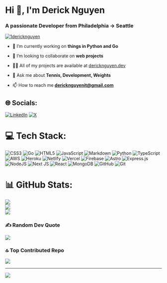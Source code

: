 <h1 align="left">Hi 👋, I'm Derick Nguyen</h1>
<h3 align="left">A passionate Developer from Philadelphia -> Seattle</h3>
<p align="left"> <a href="https://twitter.com/1dericknguyen" target="blank"><img src="https://img.shields.io/twitter/follow/1dericknguyen?logo=twitter&style=for-the-badge" alt="1dericknguyen" /></a> </p>

- 🔭 I’m currently working on **things in Python and Go**

- 👯 I’m looking to collaborate on **web projects**

- 👨‍💻 All of my projects are available at [dericknguyen.dev](dericknguyen.dev)

- 💬 Ask me about **Tennis, Development, Weights**

- 📫 How to reach me **dericknguyenit@gmail.com**


## 🌐 Socials:
[![LinkedIn](https://img.shields.io/badge/LinkedIn-%230077B5.svg?logo=linkedin&logoColor=white)](https://linkedin.com/in/1derick-nguyen/) [![X](https://img.shields.io/badge/X-black.svg?logo=X&logoColor=white)](https://x.com/1dericknguyen) 

# 💻 Tech Stack:
![CSS3](https://img.shields.io/badge/css3-%231572B6.svg?style=for-the-badge&logo=css3&logoColor=white) ![Go](https://img.shields.io/badge/go-%2300ADD8.svg?style=for-the-badge&logo=go&logoColor=white) ![HTML5](https://img.shields.io/badge/html5-%23E34F26.svg?style=for-the-badge&logo=html5&logoColor=white) ![JavaScript](https://img.shields.io/badge/javascript-%23323330.svg?style=for-the-badge&logo=javascript&logoColor=%23F7DF1E) ![Markdown](https://img.shields.io/badge/markdown-%23000000.svg?style=for-the-badge&logo=markdown&logoColor=white) ![Python](https://img.shields.io/badge/python-3670A0?style=for-the-badge&logo=python&logoColor=ffdd54) ![TypeScript](https://img.shields.io/badge/typescript-%23007ACC.svg?style=for-the-badge&logo=typescript&logoColor=white) ![AWS](https://img.shields.io/badge/AWS-%23FF9900.svg?style=for-the-badge&logo=amazon-aws&logoColor=white) ![Heroku](https://img.shields.io/badge/heroku-%23430098.svg?style=for-the-badge&logo=heroku&logoColor=white) ![Netlify](https://img.shields.io/badge/netlify-%23000000.svg?style=for-the-badge&logo=netlify&logoColor=#00C7B7) ![Vercel](https://img.shields.io/badge/vercel-%23000000.svg?style=for-the-badge&logo=vercel&logoColor=white) ![Firebase](https://img.shields.io/badge/firebase-%23039BE5.svg?style=for-the-badge&logo=firebase) ![Astro](https://img.shields.io/badge/astro-%232C2052.svg?style=for-the-badge&logo=astro&logoColor=white) ![Express.js](https://img.shields.io/badge/express.js-%23404d59.svg?style=for-the-badge&logo=express&logoColor=%2361DAFB) ![NodeJS](https://img.shields.io/badge/node.js-6DA55F?style=for-the-badge&logo=node.js&logoColor=white) ![Next JS](https://img.shields.io/badge/Next-black?style=for-the-badge&logo=next.js&logoColor=white) ![React](https://img.shields.io/badge/react-%2320232a.svg?style=for-the-badge&logo=react&logoColor=%2361DAFB) ![MongoDB](https://img.shields.io/badge/MongoDB-%234ea94b.svg?style=for-the-badge&logo=mongodb&logoColor=white) ![GitHub](https://img.shields.io/badge/github-%23121011.svg?style=for-the-badge&logo=github&logoColor=white) ![Git](https://img.shields.io/badge/git-%23F05033.svg?style=for-the-badge&logo=git&logoColor=white)
# 📊 GitHub Stats:
![](https://github-readme-stats.vercel.app/api?username=derickcnguyen&theme=shadow_green&hide_border=false&include_all_commits=true&count_private=true)<br/>
![](https://github-readme-streak-stats.herokuapp.com/?user=derickcnguyen&theme=shadow_green&hide_border=false)<br/>
![](https://github-readme-stats.vercel.app/api/top-langs/?username=derickcnguyen&theme=shadow_green&hide_border=false&include_all_commits=true&count_private=true&layout=compact)

### ✍️ Random Dev Quote
![](https://quotes-github-readme.vercel.app/api?type=horizontal&theme=merko)

### 🔝 Top Contributed Repo
![](https://github-contributor-stats.vercel.app/api?username=derickcnguyen&limit=5&theme=dark&combine_all_yearly_contributions=true)

---
[![](https://visitcount.itsvg.in/api?id=derickcnguyen&icon=1&color=3)](https://visitcount.itsvg.in)

<!-- Proudly created with GPRM ( https://gprm.itsvg.in ) -->

